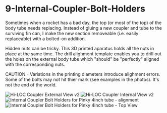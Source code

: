 # 9-Internal-Coupler-Bolt-Holders


Sometimes when a rocket has a bad day, the top (or most of the top) of the body tube needs replacing. Instead of gluing a new coupler and tube to the surviving fin can, I make the new section removeable (i.e. easily replaceable) with a bolted-on addition. 

Hidden nuts can be tricky. This 3D printed aparatus holds all the nuts in place at the same time. The drill alighment template enables you to drill out the holes on the external body tube which "should" be "perfectly" aligned with the corresponding nuts. 

CAUTION - Variations in the printing diameters introduce alighment errors. Some of the bolts may not hit thier mark (see examples in the photos). It's not the end of the world. 



![Hi-LOC Coupler External View v2](https://github.com/user-attachments/assets/d43a09b7-3dca-4452-83d3-d3c3a92fb6db)
![Hi-LOC Coupler Internal View v2](https://github.com/user-attachments/assets/9af4944e-40a4-4328-8c91-5f1ab8d593c7)
![Internal Coupler Bolt Holders for Pinky 4inch tube - alignment](https://github.com/user-attachments/assets/9834cba7-6e41-4e4d-b1a0-3beff9d38b4b)
![Internal Coupler Bolt Holders for Pinky 4inch tube - Top View](https://github.com/user-attachments/assets/abb681d0-3793-4c91-917a-b36f8ea47bd3)
